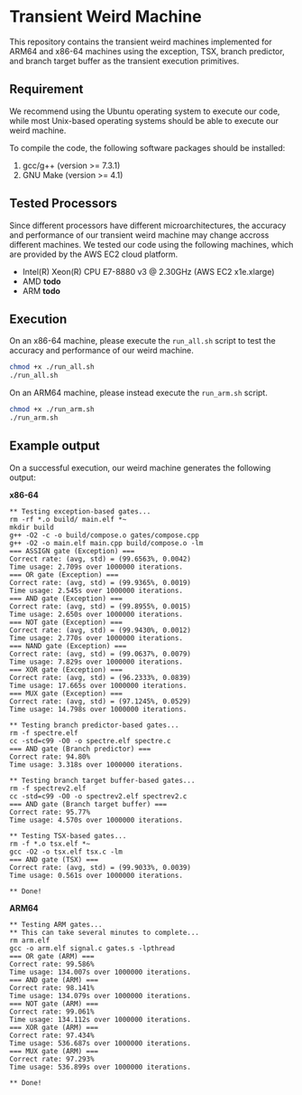 # Transient Weird Machine

This repository contains the transient weird machines implemented for ARM64 and x86-64 machines using the exception, TSX, branch predictor, and branch target buffer as the transient execution primitives.

## Requirement

We recommend using the Ubuntu operating system to execute our code, while most Unix-based operating systems should be able to execute our weird machine.

To compile the code, the following software packages should be installed:
1. gcc/g++ (version >= 7.3.1)
2. GNU Make (version >= 4.1)

## Tested Processors

Since different processors have different microarchitectures, the accuracy and performance of our transient weird machine may change accross different machines. We tested our code using the following machines, which are provided by the AWS EC2 cloud platform.

- Intel(R) Xeon(R) CPU E7-8880 v3 @ 2.30GHz (AWS EC2 x1e.xlarge)
- AMD **todo**
- ARM **todo**

## Execution

On an x86-64 machine, please execute the `run_all.sh` script to test the accuracy and performance of our weird machine.
```bash
chmod +x ./run_all.sh
./run_all.sh
```

On an ARM64 machine, please instead execute the `run_arm.sh` script.
```bash
chmod +x ./run_arm.sh
./run_arm.sh
```

## Example output

On a successful execution, our weird machine generates the following output:

__x86-64__
```
** Testing exception-based gates...
rm -rf *.o build/ main.elf *~
mkdir build
g++ -O2 -c -o build/compose.o gates/compose.cpp
g++ -O2 -o main.elf main.cpp build/compose.o -lm
=== ASSIGN gate (Exception) ===
Correct rate: (avg, std) = (99.6563%, 0.0042)
Time usage: 2.709s over 1000000 iterations.
=== OR gate (Exception) ===
Correct rate: (avg, std) = (99.9365%, 0.0019)
Time usage: 2.545s over 1000000 iterations.
=== AND gate (Exception) ===
Correct rate: (avg, std) = (99.8955%, 0.0015)
Time usage: 2.650s over 1000000 iterations.
=== NOT gate (Exception) ===
Correct rate: (avg, std) = (99.9430%, 0.0012)
Time usage: 2.770s over 1000000 iterations.
=== NAND gate (Exception) ===
Correct rate: (avg, std) = (99.0637%, 0.0079)
Time usage: 7.829s over 1000000 iterations.
=== XOR gate (Exception) ===
Correct rate: (avg, std) = (96.2333%, 0.0839)
Time usage: 17.665s over 1000000 iterations.
=== MUX gate (Exception) ===
Correct rate: (avg, std) = (97.1245%, 0.0529)
Time usage: 14.798s over 1000000 iterations.

** Testing branch predictor-based gates...
rm -f spectre.elf
cc -std=c99 -O0 -o spectre.elf spectre.c
=== AND gate (Branch predictor) ===
Correct rate: 94.80%
Time usage: 3.318s over 1000000 iterations.

** Testing branch target buffer-based gates...
rm -f spectrev2.elf
cc -std=c99 -O0 -o spectrev2.elf spectrev2.c
=== AND gate (Branch target buffer) ===
Correct rate: 95.77%
Time usage: 4.570s over 1000000 iterations.

** Testing TSX-based gates...
rm -f *.o tsx.elf *~
gcc -O2 -o tsx.elf tsx.c -lm
=== AND gate (TSX) ===
Correct rate: (avg, std) = (99.9033%, 0.0039)
Time usage: 0.561s over 1000000 iterations.

** Done!
```

__ARM64__
```
** Testing ARM gates...
** This can take several minutes to complete...
rm arm.elf
gcc -o arm.elf signal.c gates.s -lpthread
=== OR gate (ARM) ===
Correct rate: 99.586%
Time usage: 134.007s over 1000000 iterations.
=== AND gate (ARM) ===
Correct rate: 98.141%
Time usage: 134.079s over 1000000 iterations.
=== NOT gate (ARM) ===
Correct rate: 99.061%
Time usage: 134.112s over 1000000 iterations.
=== XOR gate (ARM) ===
Correct rate: 97.434%
Time usage: 536.687s over 1000000 iterations.
=== MUX gate (ARM) ===
Correct rate: 97.293%
Time usage: 536.899s over 1000000 iterations.

** Done!
```
